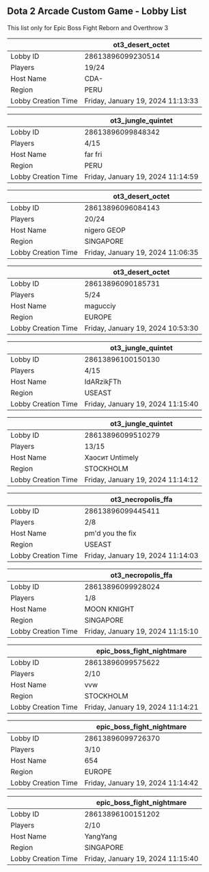 ## Dota 2 Arcade Custom Game - Lobby List

This list only for Epic Boss Fight Reborn and Overthrow 3

|  | ot3_desert_octet |
| ------ | ------ |
| Lobby ID | 28613896099230514 |
| Players | 19/24 |
| Host Name | CDA- |
| Region | PERU |
| Lobby Creation Time | Friday, January 19, 2024 11:13:33 |


|  | ot3_jungle_quintet |
| ------ | ------ |
| Lobby ID | 28613896099848342 |
| Players | 4/15 |
| Host Name | far fri |
| Region | PERU |
| Lobby Creation Time | Friday, January 19, 2024 11:14:59 |


|  | ot3_desert_octet |
| ------ | ------ |
| Lobby ID | 28613896096084143 |
| Players | 20/24 |
| Host Name | nigero GEOP |
| Region | SINGAPORE |
| Lobby Creation Time | Friday, January 19, 2024 11:06:35 |


|  | ot3_desert_octet |
| ------ | ------ |
| Lobby ID | 28613896090185731 |
| Players | 5/24 |
| Host Name | magucciy |
| Region | EUROPE |
| Lobby Creation Time | Friday, January 19, 2024 10:53:30 |


|  | ot3_jungle_quintet |
| ------ | ------ |
| Lobby ID | 28613896100150130 |
| Players | 4/15 |
| Host Name | IdARzikƑTh |
| Region | USEAST |
| Lobby Creation Time | Friday, January 19, 2024 11:15:40 |


|  | ot3_jungle_quintet |
| ------ | ------ |
| Lobby ID | 28613896099510279 |
| Players | 13/15 |
| Host Name | Хaoсит  Untimely |
| Region | STOCKHOLM |
| Lobby Creation Time | Friday, January 19, 2024 11:14:12 |


|  | ot3_necropolis_ffa |
| ------ | ------ |
| Lobby ID | 28613896099445411 |
| Players | 2/8 |
| Host Name | pm'd you the fix |
| Region | USEAST |
| Lobby Creation Time | Friday, January 19, 2024 11:14:03 |


|  | ot3_necropolis_ffa |
| ------ | ------ |
| Lobby ID | 28613896099928024 |
| Players | 1/8 |
| Host Name | MOON KNIGHT |
| Region | SINGAPORE |
| Lobby Creation Time | Friday, January 19, 2024 11:15:10 |


|  | epic_boss_fight_nightmare |
| ------ | ------ |
| Lobby ID | 28613896099575622 |
| Players | 2/10 |
| Host Name | vvw |
| Region | STOCKHOLM |
| Lobby Creation Time | Friday, January 19, 2024 11:14:21 |


|  | epic_boss_fight_nightmare |
| ------ | ------ |
| Lobby ID | 28613896099726370 |
| Players | 3/10 |
| Host Name | 654 |
| Region | EUROPE |
| Lobby Creation Time | Friday, January 19, 2024 11:14:42 |


|  | epic_boss_fight_nightmare |
| ------ | ------ |
| Lobby ID | 28613896100151202 |
| Players | 2/10 |
| Host Name | YangYang |
| Region | SINGAPORE |
| Lobby Creation Time | Friday, January 19, 2024 11:15:40 |


